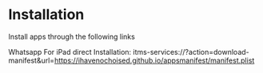 # Installation
Install apps through the following links

Whatsapp For iPad direct Installation: itms-services://?action=download-manifest&url=https://ihavenochoised.github.io/appsmanifest/manifest.plist
